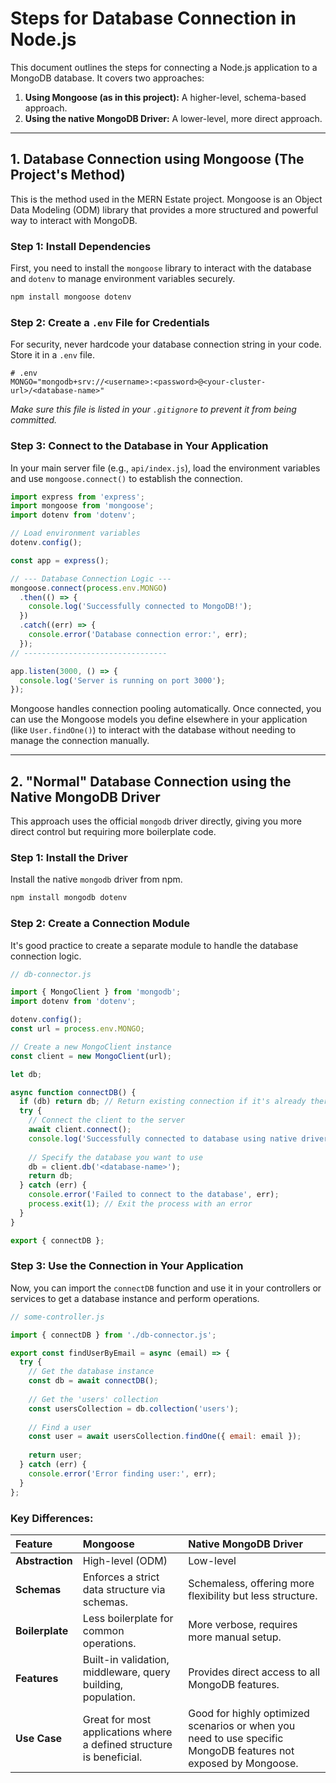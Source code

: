 
# Steps for Database Connection in Node.js

This document outlines the steps for connecting a Node.js application to a MongoDB database. It covers two approaches:

1.  **Using Mongoose (as in this project):** A higher-level, schema-based approach.
2.  **Using the native MongoDB Driver:** A lower-level, more direct approach.

---

## 1. Database Connection using Mongoose (The Project's Method)

This is the method used in the MERN Estate project. Mongoose is an Object Data Modeling (ODM) library that provides a more structured and powerful way to interact with MongoDB.

### Step 1: Install Dependencies

First, you need to install the `mongoose` library to interact with the database and `dotenv` to manage environment variables securely.

```bash
npm install mongoose dotenv
```

### Step 2: Create a `.env` File for Credentials

For security, never hardcode your database connection string in your code. Store it in a `.env` file.

```
# .env
MONGO="mongodb+srv://<username>:<password>@<your-cluster-url>/<database-name>"
```
*Make sure this file is listed in your `.gitignore` to prevent it from being committed.*

### Step 3: Connect to the Database in Your Application

In your main server file (e.g., `api/index.js`), load the environment variables and use `mongoose.connect()` to establish the connection.

```javascript
import express from 'express';
import mongoose from 'mongoose';
import dotenv from 'dotenv';

// Load environment variables
dotenv.config();

const app = express();

// --- Database Connection Logic ---
mongoose.connect(process.env.MONGO)
  .then(() => {
    console.log('Successfully connected to MongoDB!');
  })
  .catch((err) => {
    console.error('Database connection error:', err);
  });
// --------------------------------

app.listen(3000, () => {
  console.log('Server is running on port 3000');
});
```

Mongoose handles connection pooling automatically. Once connected, you can use the Mongoose models you define elsewhere in your application (like `User.findOne()`) to interact with the database without needing to manage the connection manually.

---

## 2. "Normal" Database Connection using the Native MongoDB Driver

This approach uses the official `mongodb` driver directly, giving you more direct control but requiring more boilerplate code.

### Step 1: Install the Driver

Install the native `mongodb` driver from npm.

```bash
npm install mongodb dotenv
```

### Step 2: Create a Connection Module

It's good practice to create a separate module to handle the database connection logic.

```javascript
// db-connector.js

import { MongoClient } from 'mongodb';
import dotenv from 'dotenv';

dotenv.config();
const url = process.env.MONGO;

// Create a new MongoClient instance
const client = new MongoClient(url);

let db;

async function connectDB() {
  if (db) return db; // Return existing connection if it's already there
  try {
    // Connect the client to the server
    await client.connect();
    console.log('Successfully connected to database using native driver!');
    
    // Specify the database you want to use
    db = client.db('<database-name>'); 
    return db;
  } catch (err) {
    console.error('Failed to connect to the database', err);
    process.exit(1); // Exit the process with an error
  }
}

export { connectDB };

```

### Step 3: Use the Connection in Your Application

Now, you can import the `connectDB` function and use it in your controllers or services to get a database instance and perform operations.

```javascript
// some-controller.js

import { connectDB } from './db-connector.js';

export const findUserByEmail = async (email) => {
  try {
    // Get the database instance
    const db = await connectDB();
    
    // Get the 'users' collection
    const usersCollection = db.collection('users');
    
    // Find a user
    const user = await usersCollection.findOne({ email: email });
    
    return user;
  } catch (err) {
    console.error('Error finding user:', err);
  }
};
```

### Key Differences:

| Feature | Mongoose | Native MongoDB Driver |
| :--- | :--- | :--- |
| **Abstraction** | High-level (ODM) | Low-level |
| **Schemas** | Enforces a strict data structure via schemas. | Schemaless, offering more flexibility but less structure. |
| **Boilerplate** | Less boilerplate for common operations. | More verbose, requires more manual setup. |
| **Features** | Built-in validation, middleware, query building, population. | Provides direct access to all MongoDB features. |
| **Use Case** | Great for most applications where a defined structure is beneficial. | Good for highly optimized scenarios or when you need to use specific MongoDB features not exposed by Mongoose. |
